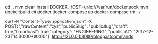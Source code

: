 cd ..
mvn clean install
DOCKER_HOST=unix:///var/run/docker.sock mvn docker:build
cd docker
docker-compose up
docker-compose rm -v

curl -H "Content-Type: application/json" -X POSTz","rawContent":"xyz","publicSlug": "publicslug","draft": true,"broadcast": true,"category": "ENGINEERING", "publishAt": "2017-12-23T14:30:00+00:00"}' http://127.0.0.1:8080/blogpostcommands
